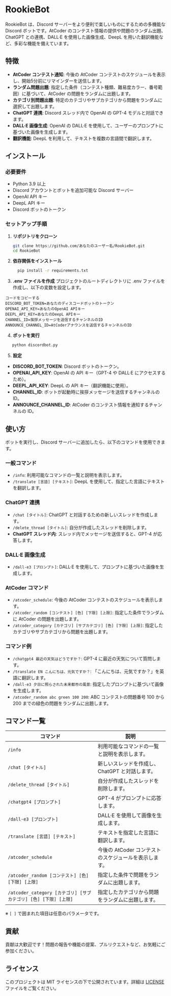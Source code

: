 # RookieBot

RookieBot は、Discord サーバーをより便利で楽しいものにするための多機能な Discord ボットです。AtCoder のコンテスト情報の提供や問題のランダム出題、ChatGPT との連携、DALL·E を使用した画像生成、DeepL を用いた翻訳機能など、多彩な機能を備えています。

## 特徴

- **AtCoder コンテスト通知**: 今後の AtCoder コンテストのスケジュールを表示し、開始5分前にリマインダーを送信します。
- **ランダム問題出題**: 指定した条件（コンテスト種類、難易度カラー、番号範囲）に基づいて、AtCoder の問題をランダムに出題します。
- **カテゴリ別問題出題**: 特定のカテゴリやサブカテゴリから問題をランダムに選択して出題します。
- **ChatGPT 連携**: Discord スレッド内で OpenAI の GPT-4 モデルと対話できます。
- **DALL·E 画像生成**: OpenAI の DALL·E を使用して、ユーザーのプロンプトに基づいた画像を生成します。
- **翻訳機能**: DeepL を利用して、テキストを複数の言語間で翻訳します。

## インストール

### 必要要件

- Python 3.9 以上
- Discord アカウントとボットを追加可能な Discord サーバー
- OpenAI API キー
- DeepL API キー
- Discord ボットのトークン

### セットアップ手順

1. **リポジトリをクローン**

   ```bash
   git clone https://github.com/あなたのユーザー名/RookieBot.git
   cd RookieBot
   ```
2. **依存関係をインストール**
   ```bash
     pip install -r requirements.txt
   ```
3. **.env ファイルを作成**
プロジェクトのルートディレクトリに .env ファイルを作成し、以下の変数を設定します。

```env
コードをコピーする
DISCORD_BOT_TOKEN=あなたのディスコードボットのトークン
OPENAI_API_KEY=あなたのOpenAI APIキー
DEEPL_API_KEY=あなたのDeepL APIキー
CHANNEL_ID=挨拶メッセージを送信するチャンネルのID
ANNOUNCE_CHANNEL_ID=AtCoderアナウンスを送信するチャンネルのID
```

4. **ボットを実行**
```bash
   python discordbot.py
```

5. **設定**
- **DISCORD_BOT_TOKEN**: Discord ボットのトークン。
- **OPENAI_API_KEY**: OpenAI の API キー（GPT-4 や DALL·E にアクセスするため）。
- **DEEPL_API_KEY**: DeepL の API キー（翻訳機能に使用）。
- **CHANNEL_ID**: ボットが起動時に挨拶メッセージを送信するチャンネルの ID。
- **ANNOUNCE_CHANNEL_ID**: AtCoder のコンテスト情報を通知するチャンネルの ID。

## 使い方

ボットを実行し、Discord サーバーに追加したら、以下のコマンドを使用できます。


### 一般コマンド

- `/info`: 利用可能なコマンドの一覧と説明を表示します。
- `/translate [言語] [テキスト]`: DeepL を使用して、指定した言語にテキストを翻訳します。

### ChatGPT 連携

- `/chat [タイトル]`: ChatGPT と対話するための新しいスレッドを作成します。
- `/delete_thread [タイトル]`: 自分が作成したスレッドを削除します。
- **ChatGPT スレッド内**: スレッド内でメッセージを送信すると、GPT-4 が応答します。

### DALL·E 画像生成

- `/dall-e3 [プロンプト]`: DALL·E を使用して、プロンプトに基づいた画像を生成します。

### AtCoder コマンド

- `/atcoder_schedule`: 今後の AtCoder コンテストのスケジュールを表示します。
- `/atcoder_random [コンテスト] [色] [下限] [上限]`: 指定した条件でランダムに AtCoder の問題を出題します。
- `/atcoder_category [カテゴリ] [サブカテゴリ] [色] [下限] [上限]`: 指定したカテゴリやサブカテゴリから問題を出題します。

### コマンド例

- `/chatgpt4 最近の天気はどうですか？`: GPT-4 に最近の天気について質問します。
- `/translate EN こんにちは、元気ですか？`: 「こんにちは、元気ですか？」を英語に翻訳します。
- `/dall-e3 夕日に照らされた未来都市の風景`: 指定したプロンプトに基づいて画像を生成します。
- `/atcoder_random abc green 100 200`: ABC コンテストの問題番号 100 から 200 までの緑色の問題をランダムに出題します。

## コマンド一覧

| コマンド                                                         | 説明                                                         |
|------------------------------------------------------------------|--------------------------------------------------------------|
| `/info`                                                          | 利用可能なコマンドの一覧と説明を表示します。                 |
| `/chat [タイトル]`                                               | 新しいスレッドを作成し、ChatGPT と対話します。               |
| `/delete_thread [タイトル]`                                      | 自分が作成したスレッドを削除します。                         |
| `/chatgpt4 [プロンプト]`                                         | GPT-4 がプロンプトに応答します。                             |
| `/dall-e3 [プロンプト]`                                          | DALL·E を使用して画像を生成します。                          |
| `/translate [言語] [テキスト]`                                   | テキストを指定した言語に翻訳します。                         |
| `/atcoder_schedule`                                              | 今後の AtCoder コンテストのスケジュールを表示します。        |
| `/atcoder_random [コンテスト] [色] [下限] [上限]`                | 指定した条件で問題をランダムに出題します。                   |
| `/atcoder_category [カテゴリ] [サブカテゴリ] [色] [下限] [上限]` | 指定したカテゴリから問題をランダムに出題します。            |

※ `[ ]` で囲まれた項目は任意のパラメータです。


## 貢献

貢献は大歓迎です！問題の報告や機能の提案、プルリクエストなど、お気軽にご参加ください。


## ライセンス

このプロジェクトは MIT ライセンスの下で公開されています。詳細は [LICENSE](LICENSE) ファイルをご覧ください。

